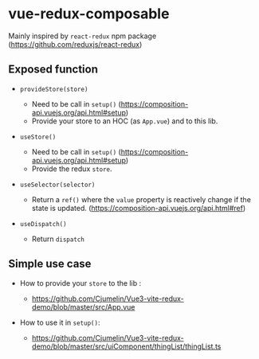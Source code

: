 # vue-redux-composable
Mainly inspired by `react-redux` npm package (https://github.com/reduxjs/react-redux)

Exposed function
-

-  `provideStore(store)`
    - Need to be call in `setup()` (https://composition-api.vuejs.org/api.html#setup)
    - Provide your store to an HOC (as `App.vue`) and to this lib.

-  `useStore()`
    - Need to be call in `setup()` (https://composition-api.vuejs.org/api.html#setup)
    - Provide the redux `store`.

-  `useSelector(selector)`
    - Return a `ref()` where the `value` property is reactively change if the state is updated.
     (https://composition-api.vuejs.org/api.html#ref)

-  `useDispatch()`
    - Return `dispatch`

Simple use case 
-
- How to provide your `store` to the lib :
    - https://github.com/Cjumelin/Vue3-vite-redux-demo/blob/master/src/App.vue

- How to use it in `setup()`:
    - https://github.com/Cjumelin/Vue3-vite-redux-demo/blob/master/src/uiComponent/thingList/thingList.ts